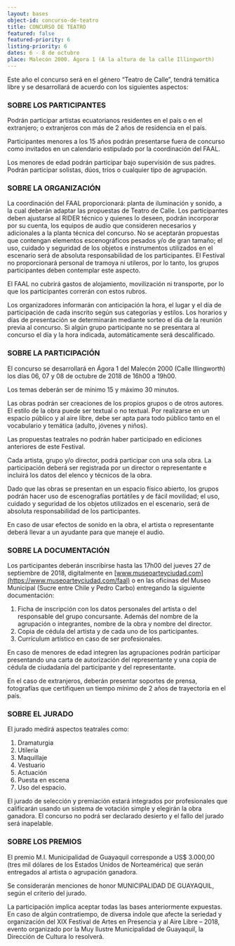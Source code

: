 ```yaml
---
layout: bases
object-id: concurso-de-teatro
title: CONCURSO DE TEATRO
featured: false
featured-priority: 6
listing-priority: 6
dates: 6 - 8 de octubre
place: Malecón 2000. Ágora 1 (A la altura de la calle Illingworth)
---
```

Este año el concurso será en el género “Teatro de Calle”, tendrá temática libre y se desarrollará de acuerdo con los siguientes aspectos:

### SOBRE LOS PARTICIPANTES

Podrán participar artistas ecuatorianos residentes en el país o en el extranjero; o extranjeros con más de 2 años de residencia en el país.

Participantes menores a los 15 años podrán presentarse fuera de concurso como invitados en un calendario estipulado por la coordinación del FAAL.

Los menores de edad podrán participar bajo supervisión de sus padres. Podrán participar solistas, dúos, tríos o cualquier tipo de agrupación.

### SOBRE LA ORGANIZACIÓN

La coordinación del FAAL proporcionará: planta de iluminación y sonido, a la cual deberán adaptar las propuestas de Teatro de Calle. Los participantes deben ajustarse al RIDER técnico y quienes lo deseen, podrán incorporar por su cuenta, los equipos de audio que consideren necesarios y adicionales a la planta técnica del concurso. No se aceptarán propuestas que contengan elementos escenográficos pesados y/o de gran tamaño; el uso, cuidado y seguridad de los objetos e instrumentos utilizados en el escenario será de absoluta responsabilidad de los participantes. El Festival no proporcionará personal de tramoya ni utileros, por lo tanto, los grupos participantes deben contemplar este aspecto.

El FAAL no cubrirá gastos de alojamiento, movilización ni transporte, por lo que los participantes correrán con estos rubros.

Los organizadores informarán con anticipación la hora, el lugar y el día de participación de cada inscrito según sus categorías y estilos. Los horarios y días de presentación se determinarán mediante sorteo el día de la reunión previa al concurso. Si algún grupo participante no se presentara al concurso el día y la hora indicada, automáticamente será descalificado.

### SOBRE LA PARTICIPACIÓN

El concurso se desarrollará en Ágora 1 del Malecón 2000 (Calle Illingworth) los días 06, 07 y 08 de octubre de 2018 de 16h00 a 19h00.

Los temas deberán ser de mínimo 15 y máximo 30 minutos.

Las obras podrán ser creaciones de los propios grupos o de otros autores. El estilo de la obra puede ser textual o no textual. Por realizarse en un espacio público y al aire libre, debe ser apta para todo público tanto en el vocabulario y temática (adulto, jóvenes y niños).

Las propuestas teatrales no podrán haber participado en ediciones anteriores de este Festival.

Cada artista, grupo y/o director, podrá participar con una sola obra. La participación deberá ser registrada por un director o representante e incluirá los datos del elenco y técnicos de la obra.

Dado que las obras se presentan en un espacio físico abierto, los grupos podrán hacer uso de escenografías portátiles y de fácil movilidad; el uso, cuidado y seguridad de los objetos utilizados en el escenario, será de absoluta responsabilidad de los participantes.

En caso de usar efectos de sonido en la obra, el artista o representante deberá llevar a un ayudante para que maneje el audio.

### SOBRE LA DOCUMENTACIÓN

Los participantes deberán inscribirse hasta las 17h00 del jueves 27 de septiembre de 2018, digitalmente en [www.museoarteyciudad.com](https://www.museoarteyciudad.com/faal) o en las oficinas del Museo Municipal (Sucre entre Chile y Pedro Carbo) entregando la siguiente documentación:

1. Ficha de inscripción con los datos personales del artista o del responsable del grupo concursante. Además del nombre de la agrupación o integrantes, nombre de la obra y nombre del director.
1. Copia de cédula del artista y de cada uno de los participantes.
1. Currículum artístico en caso de ser profesionales.

En caso de menores de edad integren las agrupaciones podrán participar presentando una carta de autorización del representante y una copia de cédula de ciudadanía del participante y del representante.

En el caso de extranjeros, deberán presentar soportes de prensa, fotografías que certifiquen un tiempo mínimo de 2 años de trayectoria en el país.

### SOBRE EL JURADO

El jurado medirá aspectos teatrales como:

1. Dramaturgia
1. Utilería
1. Maquillaje
1. Vestuario
1. Actuación
1. Puesta en escena
1. Uso del espacio.

El jurado de selección y premiación estará integrados por profesionales que calificarán usando un sistema de votación simple y elegirán la obra ganadora. El concurso no podrá ser declarado desierto y el fallo del jurado será inapelable.

### SOBRE LOS PREMIOS

El premio M.I. Municipalidad de Guayaquil corresponde a US$ 3.000,00 (tres mil dólares de los Estados Unidos de Norteamérica) que serán entregados al artista o agrupación ganadora.

Se considerarán menciones de honor MUNICIPALIDAD DE GUAYAQUIL, según el criterio del jurado.

La participación implica aceptar todas las bases anteriormente expuestas. En caso de algún contratiempo, de diversa índole que afecte la seriedad y organización del XIX Festival de Artes en Presencia y al Aire Libre – 2018, evento organizado por la Muy Ilustre Municipalidad de Guayaquil, la Dirección de Cultura lo resolverá.
